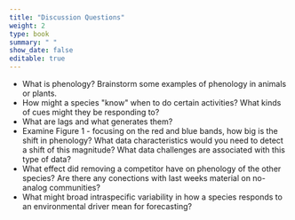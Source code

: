 ```yaml
---
title: "Discussion Questions"
weight: 2
type: book
summary: " "
show_date: false
editable: true
---
```


* What is phenology? Brainstorm some examples of phenology in animals or plants.
* How might a species "know" when to do certain activities? What kinds of cues might they be responding to?
* What are lags and what generates them?
* Examine Figure 1 - focusing on the red and blue bands, how big is the shift in phenology? What data characteristics would you need to detect a shift of this magnitude? What data challenges are associated with this type of data?
* What effect did removing a competitor have on phenology of the other species? Are there any conections with last weeks material on no-analog communities?
* What might broad intraspecific variability in how a species responds to an environmental driver mean for forecasting?


  



